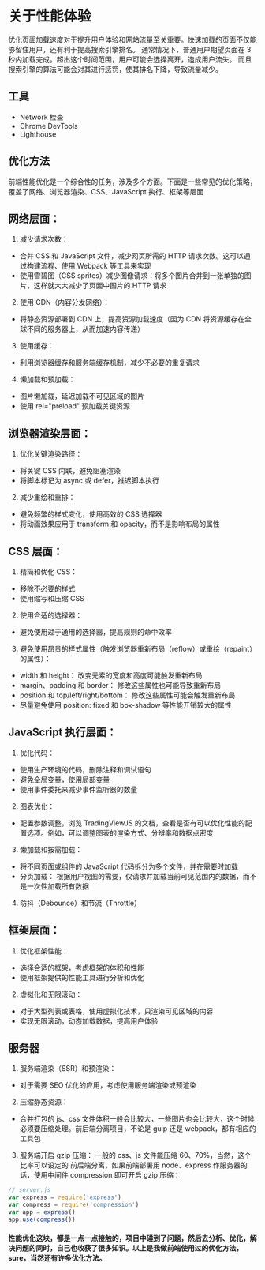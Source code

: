 # 关于性能体验

优化页面加载速度对于提升用户体验和网站流量至关重要。快速加载的页面不仅能够留住用户，还有利于提高搜索引擎排名。
通常情况下，普通用户期望页面在 3 秒内加载完成。超出这个时间范围，用户可能会选择离开，造成用户流失。 而且搜索引擎的算法可能会对其进行惩罚，使其排名下降，导致流量减少。

## 工具

- Network 检查
- Chrome DevTools
- Lighthouse

## 优化方法

前端性能优化是一个综合性的任务，涉及多个方面。下面是一些常见的优化策略，覆盖了网络、浏览器渲染、CSS、JavaScript 执行、框架等层面

## 网络层面：

1. 减少请求次数：

- 合并 CSS 和 JavaScript 文件，减少网页所需的 HTTP 请求次数。这可以通过构建流程、使用 Webpack 等工具来实现
- 使用雪碧图（CSS sprites）减少图像请求：将多个图片合并到一张单独的图片，这样就大大减少了页面中图片的 HTTP 请求

2. 使用 CDN（内容分发网络）：

- 将静态资源部署到 CDN 上，提高资源加载速度（因为 CDN 将资源缓存在全球不同的服务器上，从而加速内容传递）

3. 使用缓存：

- 利用浏览器缓存和服务端缓存机制，减少不必要的重复请求

4. 懒加载和预加载：

- 图片懒加载，延迟加载不可见区域的图片
- 使用 rel="preload" 预加载关键资源

## 浏览器渲染层面：

1. 优化关键渲染路径：

- 将关键 CSS 内联，避免阻塞渲染
- 将脚本标记为 async 或 defer，推迟脚本执行

2. 减少重绘和重排：

- 避免频繁的样式变化，使用高效的 CSS 选择器
- 将动画效果应用于 transform 和 opacity，而不是影响布局的属性

## CSS 层面：

1. 精简和优化 CSS：

- 移除不必要的样式
- 使用缩写和压缩 CSS

2. 使用合适的选择器：

- 避免使用过于通用的选择器，提高规则的命中效率

3. 避免使用昂贵的样式属性（触发浏览器重新布局（reflow）或重绘（repaint）的属性）：

- width 和 height： 改变元素的宽度和高度可能触发重新布局
- margin、padding 和 border： 修改这些属性也可能导致重新布局
- position 和 top/left/right/bottom： 修改这些属性可能会触发重新布局
- 尽量避免使用 position: fixed 和 box-shadow 等性能开销较大的属性

## JavaScript 执行层面：

1. 优化代码：

- 使用生产环境的代码，删除注释和调试语句
- 避免全局变量，使用局部变量
- 使用事件委托来减少事件监听器的数量

2. 图表优化：

- 配置参数调整，浏览 TradingViewJS 的文档，查看是否有可以优化性能的配置选项。例如，可以调整图表的渲染方式、分辨率和数据点密度

3. 懒加载和按需加载：

- 将不同页面或组件的 JavaScript 代码拆分为多个文件，并在需要时加载
- 分页加载： 根据用户视图的需要，仅请求并加载当前可见范围内的数据，而不是一次性加载所有数据

4. 防抖（Debounce）和节流（Throttle）

## 框架层面：

1. 优化框架性能：

- 选择合适的框架，考虑框架的体积和性能
- 使用框架提供的性能工具进行分析和优化

2. 虚拟化和无限滚动：

- 对于大型列表或表格，使用虚拟化技术，只渲染可见区域的内容
- 实现无限滚动，动态加载数据，提高用户体验

## 服务器

1. 服务端渲染（SSR）和预渲染：

- 对于需要 SEO 优化的应用，考虑使用服务端渲染或预渲染

2. 压缩静态资源：

- 合并打包的 js、css 文件体积一般会比较大，一些图片也会比较大，这个时候必须要压缩处理。前后端分离项目，不论是 gulp 还是 webpack，都有相应的工具包

3. 服务端开启 gzip 压缩：
   一般的 css、js 文件能压缩 60、70%，当然，这个比率可以设定的
   前后端分离，如果前端部署用 node、express 作服务器的话，使用中间件 compression 即可开启 gzip 压缩：

```js
// server.js
var express = require('express')
var compress = require('compression')
var app = express()
app.use(compress())
```

#### 性能优化这块，都是一点一点接触的，项目中碰到了问题，然后去分析、优化，解决问题的同时，自己也收获了很多知识。以上是我做前端使用过的优化方法，sure，当然还有许多优化方法。

